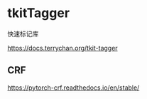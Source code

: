 # tkitTagger

快速标记库

https://docs.terrychan.org/tkit-tagger


## CRF

https://pytorch-crf.readthedocs.io/en/stable/
